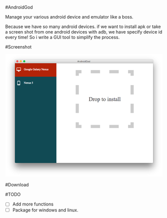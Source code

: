 #AndroidGod

Manage your various android device and emulator like a boss.

Because we have so many android devices. if we want to install apk or take a screen shot from one android devices with adb, we have specify device id every time! So i write a GUI tool to simplify the process.
    
#Screenshot
    
![](./art/main.png)

#Download
    
    
#TODO

- [ ] Add more functions
- [ ] Package for windows and linux.
